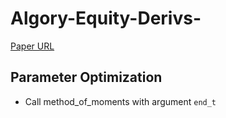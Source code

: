 # Algory-Equity-Derivs-

[Paper URL](https://www.valpo.edu/mathematics-statistics/files/2015/07/Estimating-Option-Prices-with-Heston%E2%80%99s-Stochastic-Volatility-Model.pdf)

## Parameter Optimization
- Call method_of_moments with argument `end_t`